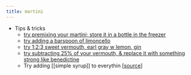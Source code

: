 ```yaml
---
title: martini
---
```


- Tips & tricks
  - [try premixing your martini; store it in a bottle in the freezer](https://punchdrink.com/articles/the-freeze-ahead-bottled-cocktail-martini-recipe/)
  - [try adding a barspoon of limoncello](https://themartinisocialist.com/2014/09/22/the-man-from-the-alphabet-agencies/)
  - [try 1:2:3 sweet vermouth, earl gray w lemon, gin](https://themartinisocialist.com/2014/08/25/earl-grey-martini/)
  - [try subtracting 25% of your vermouth, & replace it with something strong like benedictine](https://www.youtube.com/watch?v=bvuFw8S-V3o&t=202s)
  - Try adding [[simple syrup]] to everythin [[source](https://punchdrink.com/articles/put-simple-syrup-in-your-martini-cocktail-recipe-seriously/)]
